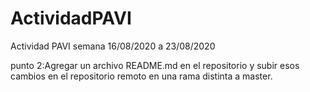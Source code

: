 # ActividadPAVI
Actividad PAVI semana 16/08/2020 a 23/08/2020

punto 2:Agregar un archivo README.md en el repositorio y subir esos cambios en el repositorio remoto en una rama distinta a master.